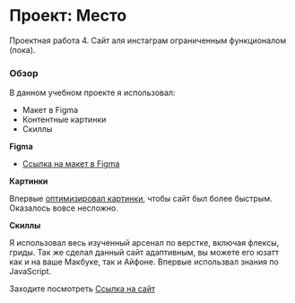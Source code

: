 # Проект: Место

Проектная работа 4. Сайт аля инстаграм ограниченным функционалом (пока).
### Обзор

В данном учебном проекте я использовал:

* Макет в Figma
* Контентные картинки
* Скиллы

**Figma**

* [Ссылка на макет в Figma](https://www.figma.com/file/2cn9N9jSkmxD84oJik7xL7/JavaScript.-Sprint-4?node-id=0%3A1)

**Картинки**

Впервые [оптимизировал картинки](https://tinypng.com/), чтобы сайт был более быстрым. Оказалось вовсе несложно.

**Скиллы**

Я использовал весь изученный арсенал по верстке, включая флексы, гриды. Так же сделал данный сайт адаптивным, вы можете его юзатт как и на ваше Макбуке, так и Айфоне. Впервые использвал знания по JavaScript.

Заходите посмотреть [Ссылка на cайт](https://pahanavr.github.io/mesto/)
